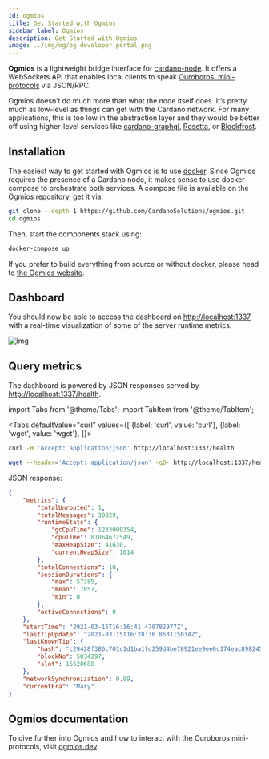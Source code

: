 ```yaml
---
id: ogmios
title: Get Started with Ogmios
sidebar_label: Ogmios
description: Get Started with Ogmios
image: ../img/og/og-developer-portal.png
---
```


**Ogmios** is a lightweight bridge interface for [cardano-node](https://github.com/input-output-hk/cardano-node/). It offers a WebSockets API that enables local clients to speak [Ouroboros' mini-protocols](https://hydra.iohk.io/build/1070091/download/1/network.pdf#chapter.3) via JSON/RPC.

Ogmios doesn’t do much more than what the node itself does. It’s pretty much as low-level as things can get with the Cardano network. For many applications, this is too low in the abstraction layer and they would be better off using higher-level services like [cardano-graphql](https://github.com/input-output-hk/cardano-graphql), [Rosetta](https://www.rosetta-api.org), or [Blockfrost](https://blockfrost.io).

## Installation

The easiest way to get started with Ogmios is to use [docker](https://www.docker.com). Since Ogmios requires the presence of a Cardano node, it makes sense to use docker-compose to orchestrate both services. A compose file is available on the Ogmios repository, get it via:

```sh
git clone --depth 1 https://github.com/CardanoSolutions/ogmios.git
cd ogmios
```


Then, start the components stack using:
```sh
docker-compose up
```

If you prefer to build everything from source or without docker, please head to [the Ogmios website](https://ogmios.dev/getting-started).
 

## Dashboard

You should now be able to access the dashboard on [http://localhost:1337](http://localhost:1337) with a real-time visualization of some of the server runtime metrics. 

![img](../../static/img/get-started/ogmios/1-dashboard.gif)

## Query metrics

The dashboard is powered by JSON responses served by [http://localhost:1337/health](http://localhost:1337/health).

import Tabs from '@theme/Tabs';
import TabItem from '@theme/TabItem';

<Tabs
defaultValue="curl"
values={[
{label: 'curl', value: 'curl'},
{label: 'wget', value: 'wget'},
]}>
<TabItem value="curl">

```sh
curl -H 'Accept: application/json' http://localhost:1337/health
```

  </TabItem>
  <TabItem value="wget">

```sh
wget --header='Accept: application/json' -qO- http://localhost:1337/health
```

  </TabItem>
</Tabs>

JSON response:

```json
{
    "metrics": {
        "totalUnrouted": 1,
        "totalMessages": 30029,
        "runtimeStats": {
            "gcCpuTime": 1233009354,
            "cpuTime": 81064672549,
            "maxHeapSize": 41630,
            "currentHeapSize": 1014
        },
        "totalConnections": 10,
        "sessionDurations": {
            "max": 57385,
            "mean": 7057,
            "min": 0
        },
        "activeConnections": 0
    },
    "startTime": "2021-03-15T16:16:41.470782977Z",
    "lastTipUpdate": "2021-03-15T16:28:36.853115034Z",
    "lastKnownTip": {
        "hash": "c29428f386c701c1d1ba1fd259d4be78921ee9ee6c174eac898245ceb55e8061",
        "blockNo": 5034297,
        "slot": 15520688
    },
    "networkSynchronization": 0.99,
    "currentEra": "Mary"
}
```

## Ogmios documentation

To dive further into Ogmios and how to interact with the Ouroboros mini-protocols, visit [ogmios.dev](https://ogmios.dev/mini-protocols).
